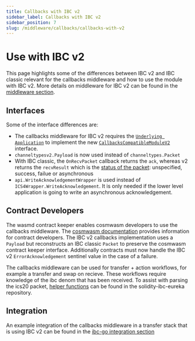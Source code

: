 ```yaml
---
title: Callbacks with IBC v2
sidebar_label: Callbacks with IBC v2
sidebar_position: 7
slug: /middleware/callbacks/callbacks-with-v2
---
```


# Use with IBC v2

This page highlights some of the differences between IBC v2 and IBC classic relevant for the callbacks middleware and how to use the module with IBC v2. More details on middleware for IBC v2 can be found in the [middleware section](../../01-ibc/04-middleware/02-developIBCv2.md). 

## Interfaces 

Some of the interface differences are:

- The callbacks middleware for IBC v2 requires the [`Underlying Application`](../01-callbacks/01-overview.md) to implement the new [`CallbacksCompatibleModuleV2`](https://github.com/cosmos/ibc-go/blob/main/modules/apps/callbacks/types/callbacks.go#L53-L58) interface. 
- `channeltypesv2.Payload` is now used instead of `channeltypes.Packet`
- With IBC classic, the `OnRecvPacket` callback returns the `ack`, whereas v2 returns the `recvResult` which is the [status of the packet](https://github.com/cosmos/ibc-go/blob/main/modules/core/04-channel/v2/types/packet.pb.go#L26-L38): unspecified, success, failue or asynchronous
- `api.WriteAcknowledgementWrapper` is used instead of `ICS4Wrapper.WriteAcknowledgement`. It is only needed if the lower level application is going to write an asynchronous acknowledgement.

## Contract Developers

The wasmd contract keeper enables cosmwasm developers to use the callbacks middleware. The [cosmwasm documentation](https://cosmwasm.cosmos.network/ibc/extensions/callbacks) provides information for contract developers. The IBC v2 callbacks implementation uses a `Payload` but reconstructs an IBC classic `Packet` to preserve the cosmwasm contract keeper interface. Additionally contracts must now handle the IBC v2 `ErrorAcknowledgement` sentinel value in the case of a failure.

The callbacks middleware can be used for transfer + action workflows, for example a transfer and swap on recieve. These workflows require knowledge of the ibc denom that has been received. To assist with parsing the ics20 packet, [helper functions](https://github.com/cosmos/solidity-ibc-eureka/blob/a8870b023e58622fb7b3f733572c684851f8e5ee/packages/cosmwasm/ibc-callbacks-helpers/src/ics20.rs#L7-L41) can be found in the solidity-ibc-eureka repository. 

## Integration

An example integration of the callbacks middleware in a transfer stack that is using IBC v2 can be found in the [ibc-go integration section](../../01-ibc/02-integration.md)
